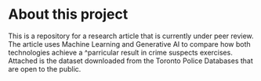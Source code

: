# About this project
This is a repository for a research article that is currently under peer review. The article uses Machine Learning and Generative AI to compare how both technologies achieve a ^parricular result in crime suspects exercises. Attached is the dataset downloaded from the Toronto Police Databases that are open to the public.
